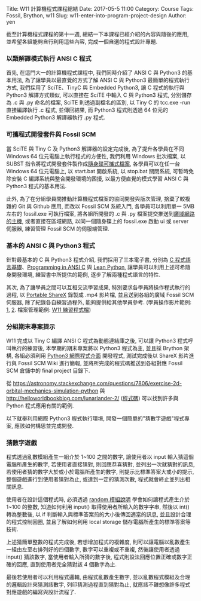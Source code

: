 Title: W11 計算機程式課程總結
Date: 2017-05-5 11:00
Category: Course
Tags: Fossil, Brython, w11
Slug: w11-enter-into-program-project-design
Author: yen

截至計算機程式課程的第十一週, 總結一下本課程已經介紹的內容與隨後的應用, 並希望各組能夠自行利用這些內容, 完成一個自選的程式設計專題.

<!-- PELICAN_END_SUMMARY -->

### 以類解譯模式執行 ANSI C 程式

首先, 在這門大一的計算機程式課程中, 我們同時介紹了 ANSI C 與 Python3 的基本用法, 為了讓學員以最直覺的方式了解 ANSI C 與 Python3 最簡單的程式執行方式, 我們採用了 SciTE、TinyC 與 Embedded Python3, 讓 C 程式的執行與 Python3 解譯方式類似, 可以直接在 SciTE 中輸入 C 與 Python3 程式, 分別儲存為 .c 與 .py 命名的檔案,  SciTE 則透過副檔名的區別, 以 Tiny C 的 tcc.exe -run 直接編譯執行 .c 程式, 並傳回結果, 而 Python3 程式則透過 64 位元的 Embedded Python3 解譯器執行 .py 程式.

### 可攜程式開發套件與 Fossil SCM

當 SciTE 與 Tiny C 及 Python3 解譯器的設定完成後, 為了提升各學員在不同 Windows 64 位元電腦上執行程式的方便性, 我們利用 Windows 批次檔案, 以 SUBST 指令將程式開發套件製作成<a href="http://service.mde.tw/public/tiny2017_50MB.7z">隨身碟可攜式檔案</a>, 各學員可以在任一台 Windows 64 位元電腦上, 以 start.bat 開啟系統, 以 stop.bat 關閉系統, 可暫時免除安裝 C 編譯系統與整合開發環境的困擾, 以最方便直覺的模式學習 ANSI C 與 Python3 程式的基本用法.

此外, 為了在分組學員間推動計算機程式檔案的協同開發與版次管理, 捨棄了較複雜的 Git 與 Github 應用, 而改以 Fossil SCM 系統入門, 各學員可以利用單一 5MB 左右的 fossil.exe 可執行檔案, 將各組所開發的 .c 與 .py 檔案提交推送到<a href="https://mde2a2.kmol.info">廣域網路的主機</a>, 或者直接在區域網路, 以同一個隨身碟上的 fossil.exe 啟動 ui 或 server 伺服器, 練習管理 Fossil SCM 的伺服端管理.

### 基本的 ANSI C 與 Python3 程式

針對最基本的 C 與 Python3 程式介紹, 我們採用了三本電子書, 分別為 <a href="http://service.mde.tw/public/jsliu_c_programming.pdf">C 程式語言基礎</a>、<a href="http://service.mde.tw/public/Programming-in-ANSI-C.pdf">Programming in ANSI C</a> 與 <a href="http://link.springer.com/book/10.1007/978-1-4842-2385-7">Lean Python</a>, 讓學員可以利用上述可希隨身開發環境, 練習書中所提供的範例, 逐步了解兩種程式語言的特性.

其次, 為了讓學員之間可以互相交流學習成果, 特別要求各學員將操作程式執行的過程, 以 <a href="https://github.com/ShareX/ShareX/releases">Portable ShareX</a> 錄製成 .mp4 影片檔, 並且送到各組的廣域 Fossil SCM 伺服器, 除了紀錄各自練習過程外, 能夠提供給其他學員參考. (學員操作影片範例: <a href="https://mde2a2.kmol.info/vcpg3/raw/40528404/Equilatral+Triangle/2017-04-25_16-40-11.mp4?name=a8d780d3c680f13e2e336b014d96adffcd5397a1">1</a>, <a href="https://mde2a2.kmol.info/vcpg3/raw/40528421/python/2017-05-05_15-46-46.mp4?name=21cda003375f7f151fd0914cda0fb2179f105d1e">2</a>. 檔案管理範例: <a href="https://mde2a2.kmol.info/vcpg3/dir?ci=b0b088406075ab05&name=40528404/WWW">W11 練習程式檔</a>)

### 分組期末專案提示

W11 完成以 Tiny C 編譯 ANSI C 程式為動態連結庫之後, 可以讓 Python3 程式呼叫執行的練習後, 本學期的期末專案將以 Python3 程式為主, 並且採 Brython 架構, 各組必須利用 <a href="web-based-python.html">Python3 網際程式介面</a> 開發程式, 測試完成後以 ShareX 影片進行與 Fossil SCM Wiki 進行簡報, 並將所完成的程式碼推送到各組對應 Fossil SCM 倉儲中的 final project 目錄下.

從 <a href="https://astronomy.stackexchange.com/questions/7806/exercise-2d-orbital-mechanics-simulation-python">https://astronomy.stackexchange.com/questions/7806/exercise-2d-orbital-mechanics-simulation-python</a> 與 <a href="http://helloworldbookblog.com/lunarlander-2/">http://helloworldbookblog.com/lunarlander-2/</a> (<a href="https://mde2a1.kmol.info/dir?ci=ea53deca8be7143c&name=HelloWorld2_source_code">程式碼</a>) 可以找到許多與 Python 程式應用有關的範例.

以下就舉利用網際 Python3 程式執行環境, 開發一個簡單的"猜數字遊戲"程式專案, 應該如何構思並完成開發.

### 猜數字遊戲

程式透過亂數模組產生一組介於 1~100 之間的數字, 讓使用者以 input 輸入猜這個電腦所產生的數字, 若使用者直接猜對, 則回應恭喜猜對, 並列出一次就猜對的訊息, 若使用者猜的數字大於或小於電腦所產生的數字, 則提示比標準答案大或小的提示, 整個遊戲進行到使用者猜對為止, 或達到一定的猜測次數, 程式就會終止並列出相關訊息.

使用者在設計這個程式時, 必須透過 <a href="https://docs.python.org/3.5/library/random.html">random 模組說明</a> 學會如何讓程式產生介於 1~100 的整數, 知道如何利用 input() 取得使用者所輸入的數字字串, 然後以 int() 轉為整數後, 以 if 判斷輸入與標準答案煎的大小後傳回適當的訊息, 並且設計合理的程式控制回圈, 並且了解如何利用 local storage 儲存電腦所產生的標準答案等技術.

上述猜簡單整數的程式完成後, 若想增加程式的複雜度, 則可以讓電腦以亂數產生一組由左至右排列好的四個數字, 數字可以重複或不重複, 然後讓使用者透過 input() 猜該數字, 當使用者輸入所猜的數字後, 程式則設法回應位置正確或數字正確的回應, 直到使用者完全猜對該 4 個數字為止.

最後若使用者可以利用程式邏輯, 由程式亂數產生數字, 並以亂數程式模組及合理的邏輯設計來猜測該數字, 列印猜測過程直到猜對為止, 就應該不難想像許多程式對應遊戲的編寫與設計流程了.









